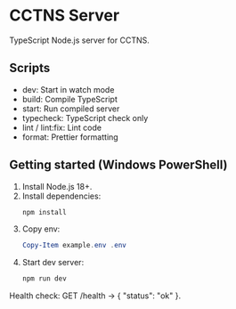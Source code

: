 # CCTNS Server

TypeScript Node.js server for CCTNS.

## Scripts

- dev: Start in watch mode
- build: Compile TypeScript
- start: Run compiled server
- typecheck: TypeScript check only
- lint / lint:fix: Lint code
- format: Prettier formatting

## Getting started (Windows PowerShell)

1. Install Node.js 18+.
2. Install dependencies:
   ```powershell
   npm install
   ```
3. Copy env:
   ```powershell
   Copy-Item example.env .env
   ```
4. Start dev server:
   ```powershell
   npm run dev
   ```

Health check: GET /health -> { "status": "ok" }.